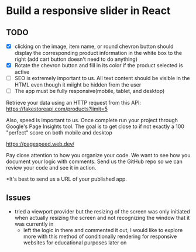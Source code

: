 # Build a responsive slider in React

## TODO

- [x] clicking on the image, item name, or round chevron button should display the corresponding product information in the white box to the right (add cart button doesn't need to do anything)
- [x] Rotate the chevron button and fill in its color if the product selected is active
- [ ] SEO is extremely important to us. All text content should be visible in the HTML even though it miight be hidden from the user
- [ ] The app must be fully responsive(mobile, tablet, and desktop)

Retrieve your data using an HTTP request from this API:
https://fakestoreapi.com/products?limit=5

Also, speed is important to us. Once complete run your project through Google's Page Insights tool. The goal is to get close to if not exactly a 100 "perfect" score on both mobile and desktop

https://pagespeed.web.dev/

Pay close attention to how you organize your code. We want to see how you document your logic with comments.
Send us the GitHub repo so we can review your code and see it in action.

\*It's best to send us a URL of your published app.

## Issues

- tried a viewport provider but the resizing of the screen was only initiated when actually resizing the screen and not recognizing the window that it was currently in
  - left the logic in there and commented it out, I would like to explore more with this method of conditionally rendering for responsive websites for educational purposes later on
